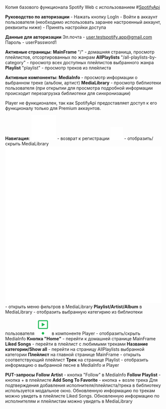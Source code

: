 Копия базового функционала Spotify Web с использованием #[SpotifyApi](https://developer.spotify.com/documentation/web-api)

**Руководство по авторизации**
    - Нажать кнопку LogIn
    - Войти в аккаунт пользователя (необходимо использовать заранее настроенный аккаунт, реквизиты ниже)
    - Принять настройки доступа

**Данные для авторизации**
    Эл.почта - user.testspotify.app@gmail.com
    Пароль - userPassword1

**Активные страницы:**
    **MainFrame** "/" - домашняя страница, просмотр плейлистов, отсортированных по жанрам
    **AllPlaylists** "/all-playlists-by-category" - просмотр всех доступных плейлистов выбранного жанра
    **Playlist** "playlist" - просмотр треков из плейлиста

**Активные компоненты:**
    **MediaInfo** - просмотр информации о выбранном треке (альбом, артист)
    **MediaLibrary** - просмотр библиотеки пользователя (при открытии для просмотра подробной информации происходит перезагрузка библиотеки для синхронизации)

Player не функционален, так как SpotifyApi предоставляет доступ к его функционалу только для Premium аккаунтов.

**Навигация**: 
    ![img](./src/assets/logo.svg) - возврат к регистрации
    ![img](./src/assets/library_icon.svg) - отобразить/скрыть MediaLibrary
    ![img](./src/assets/menu_icon.svg) - открыть меню фильтров в MediaLibrary
    **Playlist/Artist/Album** в MediaLibrary - отобразить выбранную категирию из библиотеки пользователя
    ![img](./src/assets/now_playing_icon.svg) в компоненте Player - отобразить/скрыть MediaInfo
    **Кнопка "Home"** - перейти к домашней странице MainFrame
    **Liked Songs** - перейти в плейлист с любимыми треками
    **Название категории/Show all** - перейти на страницу AllPlaylists выбранной категории
    **Плейлист** на главной странице MainFrame - открыть соответствующий плейлист
    **Трек** на странице Playlist - отобразить информацию о выбранной песне в MediaInfo и Player

**PUT-запросы**
    **Follow Artist** - кнопка "Follow" в MediaInfo
    **Follow Playlist** - кнопка + в плейлисте
    **Add Song To Favorite** - кнопка + возле трека
Для подтверждения добавления исполнителя/плейлиста/трека в библиотеку используется модальное окно.
Обновленную информацию по трекам можно увидеть в плейлисте Liked Songs.
Обновленную информацию по исполнителям и плейлистам можно увидеть в MediaLibrary


    



